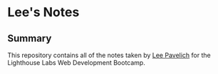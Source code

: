 # Lee's Notes

## Summary

This repository contains all of the notes taken by [Lee Pavelich](https://github.com/leepavelich/) for the Lighthouse Labs Web Development Bootcamp.